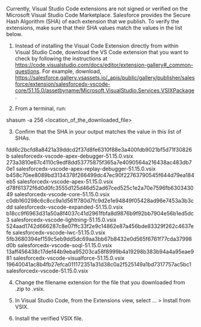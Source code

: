 Currently, Visual Studio Code extensions are not signed or verified on the
Microsoft Visual Studio Code Marketplace. Salesforce provides the Secure Hash
Algorithm (SHA) of each extension that we publish. To verify the extensions,
make sure that their SHA values match the values in the list below.

1. Instead of installing the Visual Code Extension directly from within Visual
   Studio Code, download the VS Code extension that you want to check by
   following the instructions at
   https://code.visualstudio.com/docs/editor/extension-gallery#_common-questions.
   For example, download,
   https://salesforce.gallery.vsassets.io/_apis/public/gallery/publisher/salesforce/extension/salesforcedx-vscode-core/51.15.0/assetbyname/Microsoft.VisualStudio.Services.VSIXPackage.

2. From a terminal, run:

shasum -a 256 <location_of_the_downloaded_file>

3. Confirm that the SHA in your output matches the value in this list of SHAs.

fdd6c2bcfd8a8421a39ddcd2f37d8fe6310f88e3a400fdb9021bf5d71f30826b  salesforcedx-vscode-apex-debugger-51.15.0.vsix
273a3810e67c4110c9edf8dd53775875f365a7e4090564a216438ac483db70e1  salesforcedx-vscode-apex-replay-debugger-51.15.0.vsix
b458c70ee8089bd3134378f266499dc47ec90f22763790545f644d79ea184eb5  salesforcedx-vscode-apex-51.15.0.vsix
d78f61372f6d0d0fc3555d125d46d52ad67ced525c1e2a70e7596fb630343049  salesforcedx-vscode-core-51.15.0.vsix
c0db160298c6c8cc9a1d561f780d7fc9d2e1e94849f05428ad96e7453a3b3cdd  salesforcedx-vscode-expanded-51.15.0.vsix
b18cc9f6963d31a50a8f4037c41d2961fbfa8d9876b9f92bb7904e56b1ed5dc3  salesforcedx-vscode-lightning-51.15.0.vsix
524aad1742d666287c8e07ffc33f2e9c14862e87a456bde83329f262c4637efe  salesforcedx-vscode-lwc-51.15.0.vsix
5fb3680394ef159c5eb9dd5dc69aa3bb67b8432e0d565f6761f77cda37998d0b  salesforcedx-vscode-soql-51.15.0.vsix
13aff456438c17def44b9eba95203ca58f8999b4a19298b383b94a4a95eae981  salesforcedx-vscode-visualforce-51.15.0.vsix
19640041ac8b4fb27efca011172351a31d38c0a2f525149a1bd7317757ac5bc1  salesforcedx-vscode-51.15.0.vsix


4. Change the filename extension for the file that you downloaded from .zip to
.vsix.

5. In Visual Studio Code, from the Extensions view, select ... > Install from
VSIX.

6. Install the verified VSIX file.

